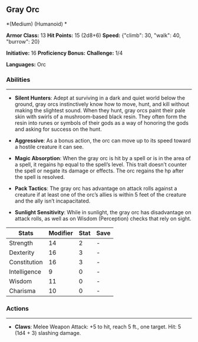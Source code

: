 ## Gray Orc
*(Medium) (Humanoid) *

**Armor Class:** 13
**Hit Points:** 15 (2d8+6)
**Speed:** {"climb": 30, "walk": 40, "burrow": 20}

**Initiative:** 16
**Proficiency Bonus:**
**Challenge:** 1/4

**Languages:** Orc

### Abilities
 --- 
- **Silent Hunters**: Adept at surviving in a dark and quiet world below the ground, gray orcs instinctively know how to move, hunt, and kill without making the slightest sound. When they hunt, gray orcs paint their pale skin with swirls of a mushroom-based black resin. They often form the resin into runes or symbols of their gods as a way of honoring the gods and asking for success on the hunt.

- **Aggressive**: As a bonus action, the orc can move up to its speed toward a hostile creature it can see.

- **Magic Absorption**: When the gray orc is hit by a spell or is in the area of a spell, it regains hp equal to the spell’s level. This trait doesn’t counter the spell or negate its damage or effects. The orc regains the hp after the spell is resolved.

- **Pack Tactics**: The gray orc has advantage on attack rolls against a creature if at least one of the orc’s allies is within 5 feet of the creature and the ally isn’t incapacitated.

- **Sunlight Sensitivity**: While in sunlight, the gray orc has disadvantage on attack rolls, as well as on Wisdom (Perception) checks that rely on sight.



| Stats | Modifier | Stat | Save
| ---- | ---- | ---- | ---- |
| Strength | 14 | 2 | - |
| Dexterity | 16 | 3 | - |
| Constitution | 16 | 3 | - |
| Intelligence | 9 | 0 | - |
| Wisdom | 11 | 0 | - |
| Charisma | 10 | 0 | - |

### Actions
 --- 
- **Claws**: Melee Weapon Attack: +5 to hit, reach 5 ft., one target. Hit: 5 (1d4 + 3) slashing damage.

